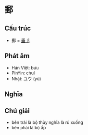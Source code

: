 # 郵

## Cấu trúc
* 郵 = [垂](垂.md)[⻏](⻏.md)

## Phát âm

* Hán Việt: bưu
* PinYin: chuí
* Nhật: ユウ (yū)

## Nghĩa

## Chú giải
* bên trái là bộ thùy nghĩa là rủ xuống
* bên phải là bộ ấp

<script>window.HANZI_FIELD='郵';</script>
